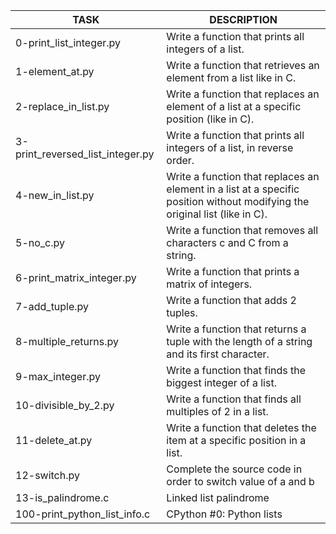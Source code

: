 |TASK|DESCRIPTION|
|----|-----------|
|0-print\_list\_integer.py|Write a function that prints all integers of a list.|
|1-element\_at.py|Write a function that retrieves an element from a list like in C.|
|2-replace\_in\_list.py|Write a function that replaces an element of a list at a specific position (like in C).|
|3-print\_reversed\_list\_integer.py|Write a function that prints all integers of a list, in reverse order.|
|4-new\_in\_list.py|Write a function that replaces an element in a list at a specific position without modifying the original list (like in C).|
|5-no\_c.py|Write a function that removes all characters c and C from a string.|
|6-print\_matrix\_integer.py|Write a function that prints a matrix of integers.|
|7-add\_tuple.py|Write a function that adds 2 tuples.|
|8-multiple\_returns.py|Write a function that returns a tuple with the length of a string and its first character.|
|9-max\_integer.py|Write a function that finds the biggest integer of a list.|
|10-divisible\_by\_2.py|Write a function that finds all multiples of 2 in a list.|
|11-delete\_at.py|Write a function that deletes the item at a specific position in a list.|
|12-switch.py|Complete the source code in order to switch value of a and b|
|13-is\_palindrome.c|Linked list palindrome|
|100-print\_python\_list\_info.c|CPython #0: Python lists|
